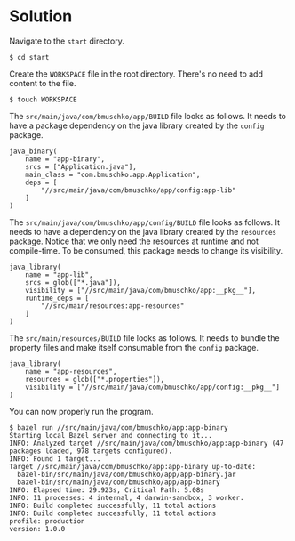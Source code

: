 # Solution

Navigate to the `start` directory.

```
$ cd start
```

Create the `WORKSPACE` file in the root directory. There's no need to add content to the file.

```
$ touch WORKSPACE
```

The `src/main/java/com/bmuschko/app/BUILD` file looks as follows. It needs to have a package dependency on the java library created by the `config` package.

```
java_binary(
    name = "app-binary",
    srcs = ["Application.java"],
    main_class = "com.bmuschko.app.Application",
    deps = [
        "//src/main/java/com/bmuschko/app/config:app-lib"
    ]
)
```

The `src/main/java/com/bmuschko/app/config/BUILD` file looks as follows. It needs to have a dependency on the java library created by the `resources` package. Notice that we only need the resources at runtime and not compile-time. To be consumed, this package needs to change its visibility.

```
java_library(
    name = "app-lib",
    srcs = glob(["*.java"]),
    visibility = ["//src/main/java/com/bmuschko/app:__pkg__"],
    runtime_deps = [
        "//src/main/resources:app-resources"
    ]
)
```

The `src/main/resources/BUILD` file looks as follows. It needs to bundle the property files and make itself consumable from the `config` package.

```
java_library(
    name = "app-resources",
    resources = glob(["*.properties"]),
    visibility = ["//src/main/java/com/bmuschko/app/config:__pkg__"]
)
```

You can now properly run the program.

```
$ bazel run //src/main/java/com/bmuschko/app:app-binary
Starting local Bazel server and connecting to it...
INFO: Analyzed target //src/main/java/com/bmuschko/app:app-binary (47 packages loaded, 978 targets configured).
INFO: Found 1 target...
Target //src/main/java/com/bmuschko/app:app-binary up-to-date:
  bazel-bin/src/main/java/com/bmuschko/app/app-binary.jar
  bazel-bin/src/main/java/com/bmuschko/app/app-binary
INFO: Elapsed time: 29.923s, Critical Path: 5.08s
INFO: 11 processes: 4 internal, 4 darwin-sandbox, 3 worker.
INFO: Build completed successfully, 11 total actions
INFO: Build completed successfully, 11 total actions
profile: production
version: 1.0.0
```
